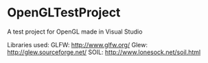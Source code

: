 # OpenGLTestProject
A test project for OpenGL made in Visual Studio

Libraries used:
GLFW: http://www.glfw.org/
Glew: http://glew.sourceforge.net/
SOIL: http://www.lonesock.net/soil.html
